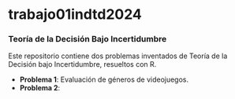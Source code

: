 # trabajo01indtd2024

### Teoría de la Decisión Bajo Incertidumbre

Este repositorio contiene dos problemas inventados de Teoría de la Decisión bajo Incertidumbre, resueltos con R.
- **Problema 1**: Evaluación de géneros de videojuegos.
- **Problema 2**: 
